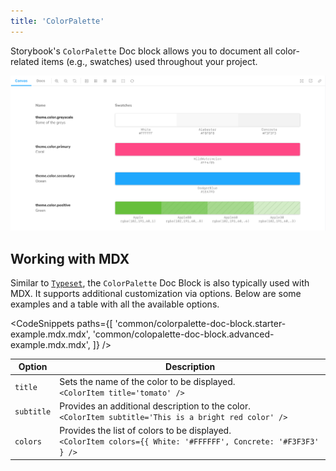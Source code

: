 ```yaml
---
title: 'ColorPalette'
---
```


Storybook's `ColorPalette` Doc block allows you to document all color-related items (e.g., swatches) used throughout your project.

![Storybook color palette doc block](./doc-block-colorpalette-optimized.png)

## Working with MDX

Similar to [`Typeset`](./doc-block-typeset.md), the `ColorPalette` Doc Block is also typically used with MDX. It supports additional customization via options. Below are some examples and a table with all the available options.

<!-- prettier-ignore-start -->

<CodeSnippets
  paths={[
    'common/colorpalette-doc-block.starter-example.mdx.mdx',
    'common/colopalette-doc-block.advanced-example.mdx.mdx',
  ]}
/>

<!-- prettier-ignore-end -->

| Option     | Description                                                                                                          |
| ---------- | -------------------------------------------------------------------------------------------------------------------- |
| `title`    | Sets the name of the color to be displayed. <br/> `<ColorItem title='tomato' />`                                     |
| `subtitle` | Provides an additional description to the color. <br/> `<ColorItem subtitle='This is a bright red color' />`         |
| `colors`   | Provides the list of colors to be displayed. <br/> `<ColorItem colors={{ White: '#FFFFFF', Concrete: '#F3F3F3' } />` |